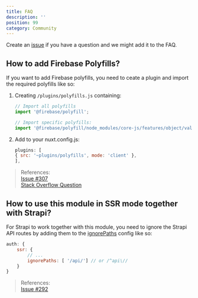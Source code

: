 ```yaml
---
title: FAQ
description: ''
position: 99
category: Community
---
```


Create an [issue](https://github.com/nuxt-community/firebase-module/issues) if you have a question and we might add it to the FAQ.

## How to add Firebase Polyfills?

If you want to add Firebase polyfills, you need to ceate a plugin and import the required polyfills like so:

1. Creating `/plugins/polyfills.js` containing:
    ```js
    // Import all polyfills
    import '@firebase/polyfill';

    // Import specific polyfills:
    import '@firebase/polyfill/node_modules/core-js/features/object/values';
    ```

2. Add to your nuxt.config.js:

    ```js
    plugins: [
    { src: '~plugins/polyfills', mode: 'client' },
    ],
    ```

> References:  
> [Issue #307](https://github.com/nuxt-community/firebase-module/issues/307)  
> [Stack Overflow Question](https://stackoverflow.com/questions/62308061/nuxt-firebase-ie-11-object-doesnt-support-property-or-method-values/64062207#64062207)


## How to use this module in SSR mode together with Strapi?

For Strapi to work together with this module, you need to ignore the Strapi API routes by adding them to the [ignorePaths](https://firebase.nuxtjs.org/service-options/auth#ignorepaths) config like so:

```js
auth: {
    ssr: {
        // ...
        ignorePaths: [ '/api/'] // or /^api\//
    }
}
```

> References:  
> [Issue #292](https://github.com/nuxt-community/firebase-module/issues/292)